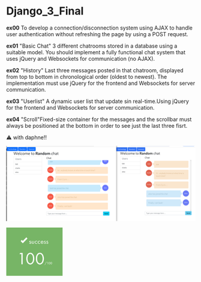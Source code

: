 # Django_3_Final
**ex00** 
To develop a connection/disconnection system using AJAX to handle user authentication without refreshing the page by  using a POST request. 

**ex01** "Basic Chat"
3 different chatrooms  stored in a database using a suitable model. You should implement a fully functional chat system that uses jQuery and Websockets for communication (no AJAX). 

**ex02** "History"
Last three messages posted in that chatroom, displayed from top to bottom in chronological order (oldest to newest). The implementation must use jQuery for the frontend and Websockets for server communication.

**ex03** "Userlist"
A dynamic user list that update sin real-time.Using jQuery for the frontend and Websockets for server communication.

**ex04** "Scroll"Fixed-size container for the messages and the scrollbar must always be positioned at the bottom in order to see just the last three fisrt.

⚠️ with daphne!!

![Descripción de la imagen](https://github.com/beatriangu/Django_3_Final/blob/main/Screenshot%20from%202024-09-07%2015-09-41.png)



<p align="left">
  <img src="https://github.com/beatriangu/Libft/blob/main/100.png?raw=true" alt="100.png" width="150"/>
</p>
